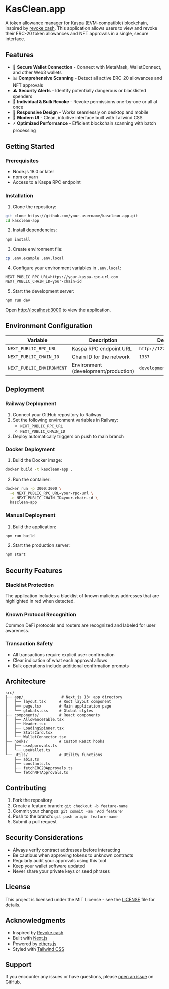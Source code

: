 # KasClean.app

A token allowance manager for Kaspa (EVM-compatible) blockchain, inspired by [revoke.cash](https://revoke.cash). This application allows users to view and revoke their ERC-20 token allowances and NFT approvals in a single, secure interface.

## Features

- 🔐 **Secure Wallet Connection** - Connect with MetaMask, WalletConnect, and other Web3 wallets
- 📊 **Comprehensive Scanning** - Detect all active ERC-20 allowances and NFT approvals
- ⚠️ **Security Alerts** - Identify potentially dangerous or blacklisted spenders
- 🔄 **Individual & Bulk Revoke** - Revoke permissions one-by-one or all at once
- 📱 **Responsive Design** - Works seamlessly on desktop and mobile
- 🎨 **Modern UI** - Clean, intuitive interface built with Tailwind CSS
- ⚡ **Optimized Performance** - Efficient blockchain scanning with batch processing

## Getting Started

### Prerequisites

- Node.js 18.0 or later
- npm or yarn
- Access to a Kaspa RPC endpoint

### Installation

1. Clone the repository:
```bash
git clone https://github.com/your-username/kasclean-app.git
cd kasclean-app
```

2. Install dependencies:
```bash
npm install
```

3. Create environment file:
```bash
cp .env.example .env.local
```

4. Configure your environment variables in `.env.local`:
```env
NEXT_PUBLIC_RPC_URL=https://your-kaspa-rpc-url.com
NEXT_PUBLIC_CHAIN_ID=your-chain-id
```

5. Start the development server:
```bash
npm run dev
```

Open [http://localhost:3000](http://localhost:3000) to view the application.

## Environment Configuration

| Variable | Description | Default |
|----------|-------------|---------|
| `NEXT_PUBLIC_RPC_URL` | Kaspa RPC endpoint URL | `http://127.0.0.1:8545` |
| `NEXT_PUBLIC_CHAIN_ID` | Chain ID for the network | `1337` |
| `NEXT_PUBLIC_ENVIRONMENT` | Environment (development/production) | `development` |

## Deployment

### Railway Deployment

1. Connect your GitHub repository to Railway
2. Set the following environment variables in Railway:
   - `NEXT_PUBLIC_RPC_URL`
   - `NEXT_PUBLIC_CHAIN_ID`
3. Deploy automatically triggers on push to main branch

### Docker Deployment

1. Build the Docker image:
```bash
docker build -t kasclean-app .
```

2. Run the container:
```bash
docker run -p 3000:3000 \
  -e NEXT_PUBLIC_RPC_URL=your-rpc-url \
  -e NEXT_PUBLIC_CHAIN_ID=your-chain-id \
  kasclean-app
```

### Manual Deployment

1. Build the application:
```bash
npm run build
```

2. Start the production server:
```bash
npm start
```

## Security Features

### Blacklist Protection
The application includes a blacklist of known malicious addresses that are highlighted in red when detected.

### Known Protocol Recognition
Common DeFi protocols and routers are recognized and labeled for user awareness.

### Transaction Safety
- All transactions require explicit user confirmation
- Clear indication of what each approval allows
- Bulk operations include additional confirmation prompts

## Architecture

```
src/
├── app/                 # Next.js 13+ app directory
│   ├── layout.tsx      # Root layout component
│   ├── page.tsx        # Main application page
│   └── globals.css     # Global styles
├── components/         # React components
│   ├── AllowanceTable.tsx
│   ├── Header.tsx
│   ├── LoadingSpinner.tsx
│   ├── StatsCard.tsx
│   └── WalletConnector.tsx
├── hooks/              # Custom React hooks
│   ├── useApprovals.ts
│   └── useWallet.ts
└── utils/              # Utility functions
    ├── abis.ts
    ├── constants.ts
    ├── fetchERC20Approvals.ts
    └── fetchNFTApprovals.ts
```

## Contributing

1. Fork the repository
2. Create a feature branch: `git checkout -b feature-name`
3. Commit your changes: `git commit -am 'Add feature'`
4. Push to the branch: `git push origin feature-name`
5. Submit a pull request

## Security Considerations

- Always verify contract addresses before interacting
- Be cautious when approving tokens to unknown contracts
- Regularly audit your approvals using this tool
- Keep your wallet software updated
- Never share your private keys or seed phrases

## License

This project is licensed under the MIT License - see the [LICENSE](LICENSE) file for details.

## Acknowledgments

- Inspired by [Revoke.cash](https://revoke.cash)
- Built with [Next.js](https://nextjs.org/)
- Powered by [ethers.js](https://ethers.org/)
- Styled with [Tailwind CSS](https://tailwindcss.com/)

## Support

If you encounter any issues or have questions, please [open an issue](https://github.com/your-username/kasclean-app/issues) on GitHub.